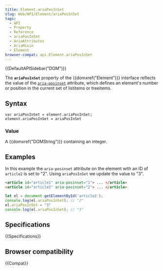 ```yaml
---
title: Element.ariaPosInSet
slug: Web/API/Element/ariaPosInSet
tags:
  - API
  - Property
  - Reference
  - ariaPosInSet
  - AriaAttributes
  - AriaMixin
  - Element
browser-compat: api.Element.ariaPosInSet
---
```

{{DefaultAPISidebar("DOM")}}

The **`ariaPosInSet`** property of the {{domxref("Element")}} interface reflects the value of the [`aria-posinset`](/en-US/docs/Web/Accessibility/ARIA//Attributes/aria-posinset) attribute, which defines an element's number or position in the current set of listitems or treeitems.

## Syntax

    var ariaPosInSet = element.ariaPosInSet;
    element.ariaPosInSet = ariaPosInSet

### Value

A {{domxref("DOMString")}} containing an integer.

## Examples

In this example the `aria-posinset` attribute on the element with an ID of `article2` is set to "2". Using `ariaPosInSet` we update the value to "3".

```html
<article id="article1" aria-posinset="1"> ... </article>
<article id="article2" aria-posinset="2"> ... </article>
```

```js
let el = document.getElementById('article2');
console.log(el.ariaPosInSet); // "2"
el.ariaPosInSet = "3"
console.log(el.ariaPosInSet); // "3"
```

## Specifications

{{Specifications}}

## Browser compatibility

{{Compat}}
